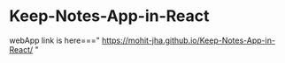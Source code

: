 # Keep-Notes-App-in-React
 
webApp link is here==="     https://mohit-jha.github.io/Keep-Notes-App-in-React/     "
